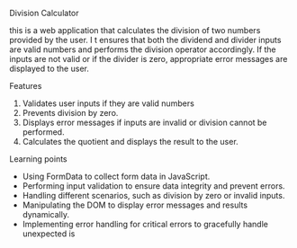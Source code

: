 Division Calculator 

this is a web application that calculates the division of two numbers provided by the user. I t ensures that both the dividend and divider inputs are valid numbers and performs the division operator accordingly. If the inputs are not valid or if the divider is zero, appropriate error messages are displayed to the user.

Features 

1. Validates user inputs if they are valid numbers
2. Prevents division by zero. 
3. Displays error messages if inputs are invalid or division cannot be performed. 
4. Calculates the quotient and displays the result to the user. 

Learning points 

* Using FormData to collect form data in JavaScript.
* Performing input validation to ensure data integrity and prevent errors.
* Handling different scenarios, such as division by zero or invalid inputs.
* Manipulating the DOM to display error messages and results dynamically.
* Implementing error handling for critical errors to gracefully handle unexpected is


